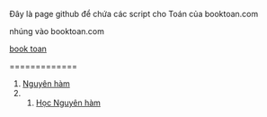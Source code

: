 Đây là page github để chứa các script cho Toán của booktoan.com

nhúng vào booktoan.com

[book toan](https://toan.booktoan.com)

=============

1. [Nguyên hàm](nguyenham.html)
2. 1. [Học Nguyên hàm](hocnguyenham.html)


